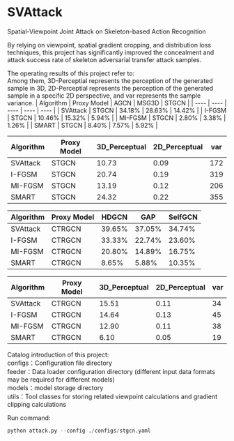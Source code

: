 # SVAttack
Spatial-Viewpoint Joint Attack on Skeleton-based Action Recognition

By relying on viewpoint, spatial gradient cropping, and distribution loss techniques, this project has significantly improved the concealment and attack success rate of skeleton adversarial transfer attack samples.

The operating results of this project refer to:  
Among them, 3D-Perceptial represents the perception of the generated sample in 3D, 2D-Perceptial represents the perception of the generated sample in a specific 2D perspective, and var represents the sample variance.
|  Algorithm | Proxy Model  | AGCN  | MSG3D | STGCN |
|  ----  | ----  | ----  | ----  | ----  | 
| SVAttack | STGCN | 34.18% | 28.63% | 14.42% |
| I-FGSM  | STGCN | 10.46% | 15.32% | 5.94% |
| MI-FGSM  | STGCN | 2.80% | 3.38% | 1.26% |
| SMART  | STGCN | 8.40% | 7.57% | 5.92% |

|  Algorithm | Proxy Model  | 3D_Perceptual  | 2D_Perceptual | var |
|  ----  | ----  | ----  | ----  | ----  | 
| SVAttack | STGCN | 10.73 | 0.09 | 172 |
| I-FGSM  | STGCN | 20.74 | 0.19 | 319 |
| MI-FGSM  | STGCN | 13.19 | 0.12 | 206 |
| SMART  | STGCN | 24.32 | 0.22 | 355|

|  Algorithm | Proxy Model  | HDGCN  | GAP | SelfGCN |
|  ----  | ----  | ----  | ----  | ----  | 
| SVAttack | CTRGCN | 39.65% | 37.05% | 34.74% |
| I-FGSM  | CTRGCN | 33.33% | 22.74% | 23.60% |
| MI-FGSM  | CTRGCN | 20.80% | 14.89% | 16.75% |
| SMART  | CTRGCN | 8.65% | 5.88% | 10.35% |

|  Algorithm | Proxy Model  | 3D_Perceptual  | 2D_Perceptual | var |
|  ----  | ----  | ----  | ----  | ----  | 
| SVAttack | CTRGCN | 15.51 | 0.11 | 34 |
| I-FGSM  | CTRGCN | 14.64 | 0.13 | 45 |
| MI-FGSM  | CTRGCN | 12.90 | 0.11 | 38 |
| SMART  | CTRGCN | 6.10 | 0.05 | 19 |

Catalog introduction of this project:    
configs：Configuration file directory  
feeder：Data loader configuration directory (different input data formats may be required for different models)  
models：model storage directory  
utils：Tool classes for storing related viewpoint calculations and gradient clipping calculations  


Run command:    
```python
python attack.py --config ./configs/stgcn.yaml
```
